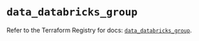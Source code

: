 # `data_databricks_group`

Refer to the Terraform Registry for docs: [`data_databricks_group`](https://registry.terraform.io/providers/databricks/databricks/1.45.0/docs/data-sources/group).
